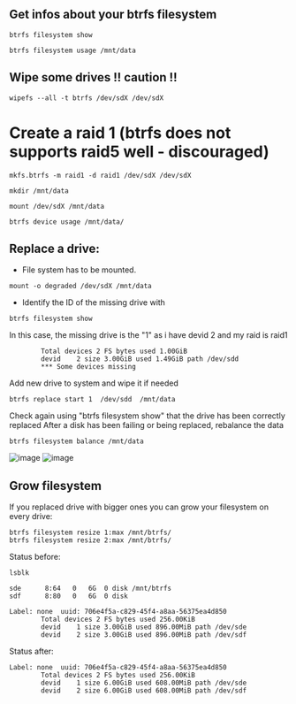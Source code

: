 
## Get infos about your btrfs filesystem
```ssh
btrfs filesystem show
```
```ssh
btrfs filesystem usage /mnt/data
```
## Wipe some drives !! caution !!
```ssh
wipefs --all -t btrfs /dev/sdX /dev/sdX
```

# Create a raid 1 (btrfs does not supports raid5 well - discouraged)
```ssh
mkfs.btrfs -m raid1 -d raid1 /dev/sdX /dev/sdX
```

```ssh
mkdir /mnt/data
```

```ssh
mount /dev/sdX /mnt/data
```


```ssh
btrfs device usage /mnt/data/
```
## Replace a drive:
- File system has to be mounted.
```ssh
mount -o degraded /dev/sdX /mnt/data
```
- Identify the ID of the missing drive with 
```ssh
btrfs filesystem show
```
In this case, the missing drive is the "1" as i have devid 2 and my raid is raid1
```Label: none  uuid: a78a5a91-ad4b-4037-861d-92212b34f63c
        Total devices 2 FS bytes used 1.00GiB
        devid    2 size 3.00GiB used 1.49GiB path /dev/sdd
        *** Some devices missing
```
Add new drive to system and wipe it if needed
```ssh
btrfs replace start 1  /dev/sdd  /mnt/data
```
Check again using "btrfs filesystem show" that the drive has been correctly replaced
After a disk has been failing or being replaced, rebalance the data
```ssh
btrfs filesystem balance /mnt/data
```
![image](https://github.com/Tontonjo/debian/assets/60965766/fdf02944-f8dc-459c-a232-c46273f5f15b)
![image](https://github.com/Tontonjo/debian/assets/60965766/3483e892-df3b-4337-9a56-224b27a680f2)

## Grow filesystem
If you replaced drive with bigger ones you can grow your filesystem on every drive:
```ssh
btrfs filesystem resize 1:max /mnt/btrfs/
btrfs filesystem resize 2:max /mnt/btrfs/
```

Status before:
```ssh
lsblk
```
```
sde      8:64   0   6G  0 disk /mnt/btrfs
sdf      8:80   0   6G  0 disk
```
```
Label: none  uuid: 706e4f5a-c829-45f4-a8aa-56375ea4d850
        Total devices 2 FS bytes used 256.00KiB
        devid    1 size 3.00GiB used 896.00MiB path /dev/sde
        devid    2 size 3.00GiB used 896.00MiB path /dev/sdf
```



Status after:
```
Label: none  uuid: 706e4f5a-c829-45f4-a8aa-56375ea4d850
        Total devices 2 FS bytes used 256.00KiB
        devid    1 size 6.00GiB used 608.00MiB path /dev/sde
        devid    2 size 6.00GiB used 608.00MiB path /dev/sdf
```




